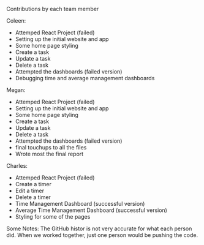 Contributions by each team member

Coleen:
 - Attemped React Project (failed)
 - Setting up the initial website and app
 - Some home page styling
 - Create a task
 - Update a task
 - Delete a task
 - Attempted the dashboards (failed version)
 - Debugging time and average management dashboards

Megan:
 - Attemped React Project (failed)
 - Setting up the initial website and app
 - Some home page styling
 - Create a task
 - Update a task
 - Delete a task
 - Attempted the dashboards (failed version)
 - final touchups to all the files
 - Wrote most the final report

Charles:
 - Attemped React Project (failed)
 - Create a timer
 - Edit a timer
 - Delete a timer
 - Time Management Dashboard (successful version)
 - Average Time Management Dashboard (successful version)
 - Styling for some of the pages

Some Notes:
The GitHub histor is not very accurate for what each person did. When
we worked together, just one person would be pushing the code.
